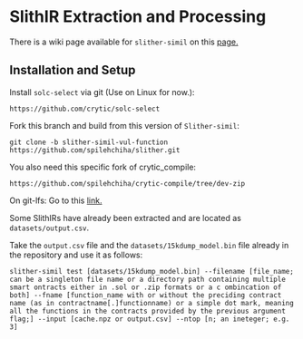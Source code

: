 # SlithIR Extraction and Processing

There is a wiki page available for `slither-simil` on this [page.](https://github.com/crytic/slither/wiki/Code-Similarity-detector)


## Installation and Setup

Install `solc-select` via git (Use on Linux for now.):
```
https://github.com/crytic/solc-select
```

Fork this branch and build from this version of `Slither-simil`:
```
git clone -b slither-simil-vul-function  https://github.com/spilehchiha/slither.git
```

You also need this specific fork of crytic_compile:
```
https://github.com/spilehchiha/crytic-compile/tree/dev-zip
```

On git-lfs: Go to this [link.](https://docs.github.com/en/github/managing-large-files/installing-git-large-file-storage)

Some SlithIRs have already been extracted and are located as `datasets/output.csv`.

Take the `output.csv` file and the `datasets/15kdump_model.bin` file already in the repository and use it as follows:
```
slither-simil test [datasets/15kdump_model.bin] --filename [file_name; can be a singleton file name or a directory path containing multiple smart ontracts either in .sol or .zip formats or a c ombincation of both] --fname [function_name with or without the preciding contract name (as in contractname[.]functionname) or a simple dot mark, meaning all the functions in the contracts provided by the previous argument flag;] --input [cache.npz or output.csv] --ntop [n; an ineteger; e.g. 3]
```
